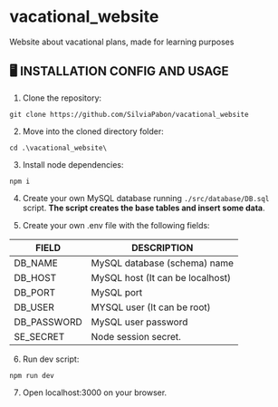 # vacational_website
 Website about vacational plans, made for learning purposes

## 🖥️ INSTALLATION CONFIG AND USAGE

1. Clone the repository: 

```shell script
git clone https://github.com/SilviaPabon/vacational_website
```

2. Move into the cloned directory folder: 

```shell script
cd .\vacational_website\
```

3. Install node dependencies: 

```shell script
npm i
```

4. Create your own MySQL database running ```./src/database/DB.sql``` script. **The script creates the base tables and insert some data**. 

5. Create your own .env file with the following fields:

| FIELD | DESCRIPTION |
| ------------- | ------------- |
| DB_NAME  | MySQL database (schema) name  |
| DB_HOST  | MySQL host (It can be localhost)  |
| DB_PORT  | MySQL port |
| DB_USER  | MYSQL user (It can be root)  |
| DB_PASSWORD  | MySQL user password  |
| SE_SECRET  | Node session secret.  |

6. Run dev script: 

```shell script
npm run dev
```

7. Open localhost:3000 on your browser.
